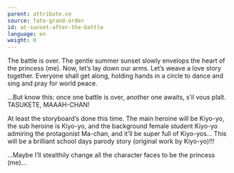 ```yaml
---
parent: attribute.ce
source: fate-grand-order
id: at-sunset-after-the-battle
language: en
weight: 0
---
```


The battle is over. The gentle summer sunset slowly envelops the heart of the princess (me).
Now, let’s lay down our arms. Let’s weave a love story together.
Everyone shall get along, holding hands in a circle to dance and sing and pray for world peace.

…But know this: once one battle is over, another one awaits, s’il vous plaît.
TASUKETE, MAAAH-CHAN!

At least the storyboard’s done this time.
The main heroine will be Kiyo-yo, the sub heroine is Kiyo-yo, and the background female student Kiyo-yo admiring the protagonist Ma-chan, and it’ll be super full of Kiyo-yos… This will be a brilliant school days parody story (original work by Kiyo-yo)!!!

…Maybe I’ll stealthily change all the character faces to be the princess (me)…
